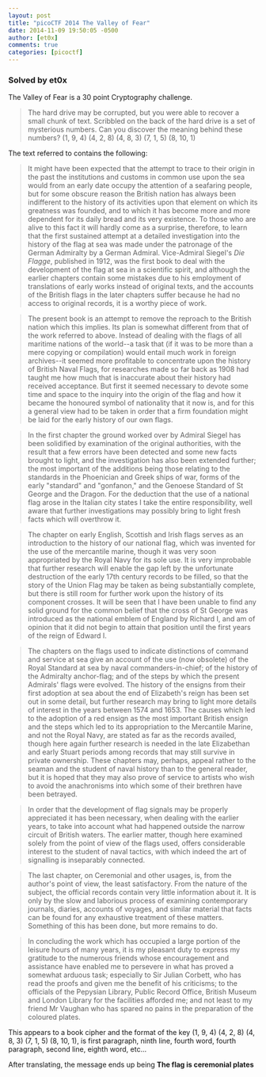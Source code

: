 ```yaml
---
layout: post
title: "picoCTF 2014 The Valley of Fear"
date: 2014-11-09 19:50:05 -0500
author: [et0x]
comments: true
categories: [picoctf]
---
```


### Solved by et0x

The Valley of Fear is a 30 point Cryptography challenge.

> The hard drive may be corrupted, but you were able to recover a small chunk of text. Scribbled on the back of the hard drive is a set of mysterious numbers. Can you discover the meaning behind these numbers? (1, 9, 4) (4, 2, 8) (4, 8, 3) (7, 1, 5) (8, 10, 1)

The text referred to contains the following:

>It might have been expected that the attempt to trace to their origin
in the past the institutions and customs in common use upon the sea
would from an early date occupy the attention of a seafaring people,
but for some obscure reason the British nation has always been
indifferent to the history of its activities upon that element on which
its greatness was founded, and to which it has become more and more
dependent for its daily bread and its very existence. To those who
are alive to this fact it will hardly come as a surprise, therefore,
to learn that the first sustained attempt at a detailed investigation
into the history of the flag at sea was made under the patronage
of the German Admiralty by a German Admiral. Vice-Admiral Siegel's
_Die Flagge_, published in 1912, was the first book to deal with the
development of the flag at sea in a scientific spirit, and although
the earlier chapters contain some mistakes due to his employment of
translations of early works instead of original texts, and the accounts
of the British flags in the later chapters suffer because he had no
access to original records, it is a worthy piece of work.
  
>The present book is an attempt to remove the reproach to the British
nation which this implies. Its plan is somewhat different from that
of the work referred to above. Instead of dealing with the flags of
all maritime nations of the world--a task that (if it was to be more
than a mere copying or compilation) would entail much work in foreign
archives--it seemed more profitable to concentrate upon the history
of British Naval Flags, for researches made so far back as 1908 had
taught me how much that is inaccurate about their history had received
acceptance. But first it seemed necessary to devote some time and
space to the inquiry into the origin of the flag and how it became the
honoured symbol of nationality that it now is, and for this a general
view had to be taken in order that a firm foundation might be laid for
the early history of our own flags.

>In the first chapter the ground worked over by Admiral Siegel has been
solidified by examination of the original authorities, with the result
that a few errors have been detected and some new facts brought to
light, and the investigation has also been extended further; the most
important of the additions being those relating to the standards in
the Phoenician and Greek ships of war, forms of the early "standard"
and "gonfanon," and the Genoese Standard of St George and the Dragon.
For the deduction that the use of a national flag arose in the Italian
city states I take the entire responsibility, well aware that further
investigations may possibly bring to light fresh facts which will
overthrow it.

>The chapter on early English, Scottish and Irish flags serves as an
introduction to the history of our national flag, which was invented
for the use of the mercantile marine, though it was very soon
appropriated by the Royal Navy for its sole use. It is very improbable
that further research will enable the gap left by the unfortunate
destruction of the early 17th century records to be filled, so that the
story of the Union Flag may be taken as being substantially complete,
but there is still room for further work upon the history of its
component crosses. It will be seen that I have been unable to find any
solid ground for the common belief that the cross of St George was
introduced as the national emblem of England by Richard I, and am of
opinion that it did not begin to attain that position until the first
years of the reign of Edward I.

>The chapters on the flags used to indicate distinctions of command and
service at sea give an account of the use (now obsolete) of the Royal
Standard at sea by naval commanders-in-chief; of the history of the
Admiralty anchor-flag; and of the steps by which the present Admirals'
flags were evolved. The history of the ensigns from their first
adoption at sea about the end of Elizabeth's reign has been set out in
some detail, but further research may bring to light more details of
interest in the years between 1574 and 1653. The causes which led to
the adoption of a red ensign as the most important British ensign and
the steps which led to its appropriation to the Mercantile Marine, and
not the Royal Navy, are stated as far as the records availed, though
here again further research is needed in the late Elizabethan and
early Stuart periods among records that may still survive in private
ownership. These chapters may, perhaps, appeal rather to the seaman
and the student of naval history than to the general reader, but it is
hoped that they may also prove of service to artists who wish to avoid
the anachronisms into which some of their brethren have been betrayed.

>In order that the development of flag signals may be properly
appreciated it has been necessary, when dealing with the earlier years,
to take into account what had happened outside the narrow circuit of
British waters. The earlier matter, though here examined solely from
the point of view of the flags used, offers considerable interest to
the student of naval tactics, with which indeed the art of signalling
is inseparably connected.

>The last chapter, on Ceremonial and other usages, is, from the author's
point of view, the least satisfactory. From the nature of the subject,
the official records contain very little information about it. It
is only by the slow and laborious process of examining contemporary
journals, diaries, accounts of voyages, and similar material that facts
can be found for any exhaustive treatment of these matters. Something
of this has been done, but more remains to do.

>In concluding the work which has occupied a large portion of the
leisure hours of many years, it is my pleasant duty to express my
gratitude to the numerous friends whose encouragement and assistance
have enabled me to persevere in what has proved a somewhat arduous
task; especially to Sir Julian Corbett, who has read the proofs and
given me the benefit of his criticisms; to the officials of the
Pepysian Library, Public Record Office, British Museum and London
Library for the facilities afforded me; and not least to my friend Mr
Vaughan who has spared no pains in the preparation of the coloured
plates.

This appears to a book cipher and the format of the key (1, 9, 4) (4, 2, 8) (4, 8, 3) (7, 1, 5) (8, 10, 1), is first paragraph, ninth line, fourth word, fourth paragraph, second line, eighth word, etc...

After translating, the message ends up being **The flag is ceremonial plates**
